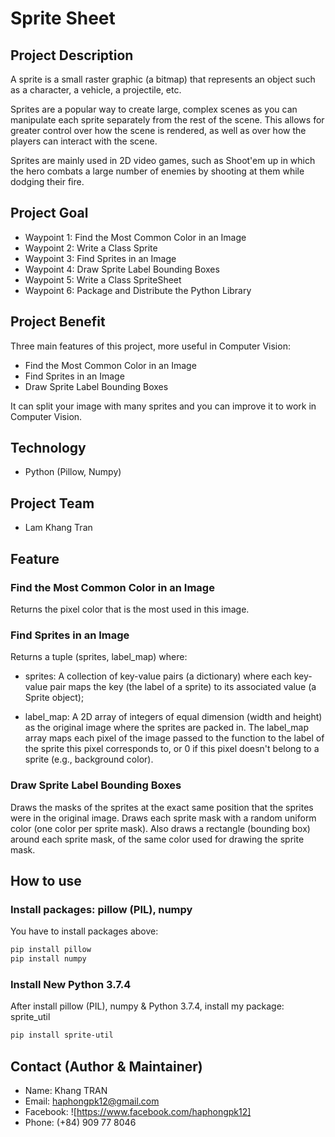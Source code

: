 # Sprite Sheet

## Project Description

A sprite is a small raster graphic (a bitmap) that represents an object such as a character, a vehicle, a projectile, etc.

Sprites are a popular way to create large, complex scenes as you can manipulate each sprite separately from the rest of the scene. This allows for greater control over how the scene is rendered, as well as over how the players can interact with the scene.

Sprites are mainly used in 2D video games, such as Shoot'em up in which the hero combats a large number of enemies by shooting at them while dodging their fire.

## Project Goal

- Waypoint 1: Find the Most Common Color in an Image
- Waypoint 2: Write a Class Sprite
- Waypoint 3: Find Sprites in an Image
- Waypoint 4: Draw Sprite Label Bounding Boxes
- Waypoint 5: Write a Class SpriteSheet
- Waypoint 6: Package and Distribute the Python Library

## Project Benefit

Three main features of this project, more useful in Computer Vision:

- Find the Most Common Color in an Image
- Find Sprites in an Image
- Draw Sprite Label Bounding Boxes

It can split your image with many sprites and you can improve it to work in Computer Vision.

## Technology

- Python (Pillow, Numpy)

## Project Team

- Lam Khang Tran

## Feature

### Find the Most Common Color in an Image

Returns the pixel color that is the most used in this image.

### Find Sprites in an Image

Returns a tuple (sprites, label_map) where:

- sprites: A collection of key-value pairs (a dictionary) where each key-value pair maps the key (the label of a sprite) to its associated value (a Sprite object);

- label_map: A 2D array of integers of equal dimension (width and height) as the original image where the sprites are packed in. The label_map array maps each pixel of the image passed to the function to the label of the sprite this pixel corresponds to, or 0 if this pixel doesn't belong to a sprite (e.g., background color).

### Draw Sprite Label Bounding Boxes

Draws the masks of the sprites at the exact same position that the sprites were in the original image. Draws each sprite mask with a random uniform color (one color per sprite mask). Also draws a rectangle (bounding box) around each sprite mask, of the same color used for drawing the sprite mask.

## How to use

### Install packages: pillow (PIL), numpy

You have to install packages above:

```bash
pip install pillow
pip install numpy
```

### Install New Python 3.7.4

After install pillow (PIL), numpy & Python 3.7.4, install my package: sprite_util

```bash
pip install sprite-util
```

## Contact (Author & Maintainer)

- Name: Khang TRAN
- Email: haphongpk12@gmail.com
- Facebook: ![https://www.facebook.com/haphongpk12]
- Phone: (+84) 909 77 8046